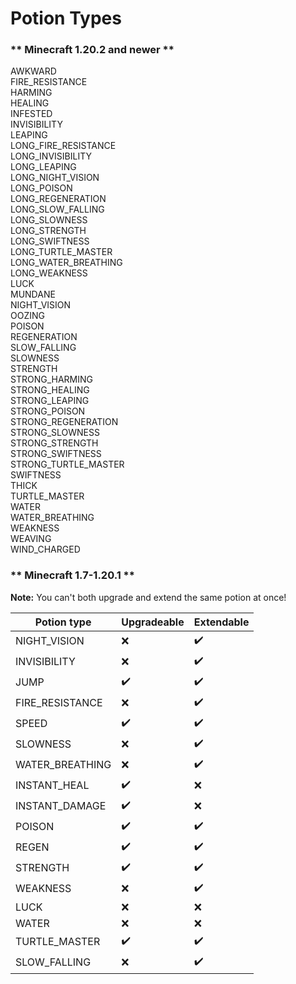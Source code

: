 # Potion Types


<!-- tabs:start -->

### ** Minecraft 1.20.2 and newer **

AWKWARD<br />
FIRE_RESISTANCE<br />
HARMING<br />
HEALING<br />
INFESTED<br />
INVISIBILITY<br />
LEAPING<br />
LONG_FIRE_RESISTANCE<br />
LONG_INVISIBILITY<br />
LONG_LEAPING<br />
LONG_NIGHT_VISION<br />
LONG_POISON<br />
LONG_REGENERATION<br />
LONG_SLOW_FALLING<br />
LONG_SLOWNESS<br />
LONG_STRENGTH<br />
LONG_SWIFTNESS<br />
LONG_TURTLE_MASTER<br />
LONG_WATER_BREATHING<br />
LONG_WEAKNESS<br />
LUCK<br />
MUNDANE<br />
NIGHT_VISION<br />
OOZING<br />
POISON<br />
REGENERATION<br />
SLOW_FALLING<br />
SLOWNESS<br />
STRENGTH<br />
STRONG_HARMING<br />
STRONG_HEALING<br />
STRONG_LEAPING<br />
STRONG_POISON<br />
STRONG_REGENERATION<br />
STRONG_SLOWNESS<br />
STRONG_STRENGTH<br />
STRONG_SWIFTNESS<br />
STRONG_TURTLE_MASTER<br />
SWIFTNESS<br />
THICK<br />
TURTLE_MASTER<br />
WATER<br />
WATER_BREATHING<br />
WEAKNESS<br />
WEAVING<br />
WIND_CHARGED

### ** Minecraft 1.7-1.20.1 **

<p class="warn"><b>Note:</b> You can't both upgrade and extend the same potion at once!</p>

| Potion type     | Upgradeable       | Extendable          |
|-----------------|-------------------|---------------------|
| NIGHT_VISION    | :x:️                | :heavy_check_mark:  |
| INVISIBILITY    | :x:️                | :heavy_check_mark:️  |
| JUMP            | :heavy_check_mark:️ | :heavy_check_mark:️  |
| FIRE_RESISTANCE | :x:️                | :heavy_check_mark:️  |
| SPEED           | :heavy_check_mark:️ | :heavy_check_mark:️  |
| SLOWNESS        | :x:️                | :heavy_check_mark:️  |
| WATER_BREATHING | :x:️                | :heavy_check_mark:️  |
| INSTANT_HEAL    | :heavy_check_mark:️ | :x:️                 |
| INSTANT_DAMAGE  | :heavy_check_mark:️ | :x:️                 |
| POISON          | :heavy_check_mark:️ | :heavy_check_mark:️  |
| REGEN           | :heavy_check_mark:️ | :heavy_check_mark:️  |
| STRENGTH        | :heavy_check_mark:️ | :heavy_check_mark:️  |
| WEAKNESS        | :x:️                | :heavy_check_mark:️  |
| LUCK            | :x:️                | :x:️                 |
| WATER           | :x:️                | :x:️                 |
| TURTLE_MASTER   | :heavy_check_mark:️ | :heavy_check_mark:️  |
| SLOW_FALLING    | :x:️                | :heavy_check_mark:️  |
